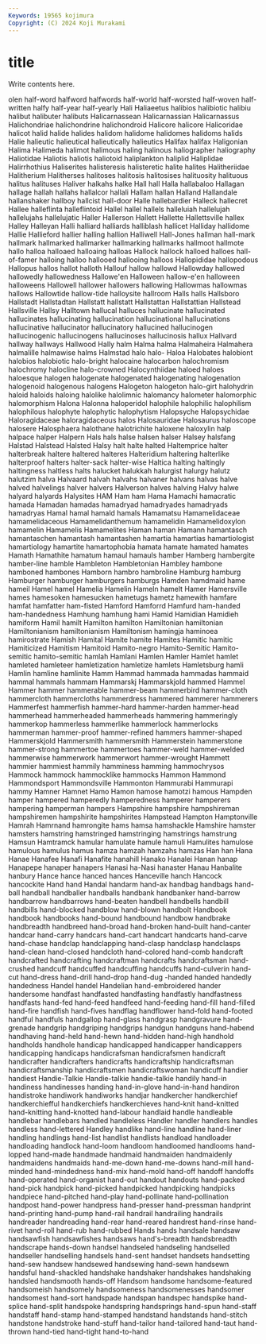 ```yaml
---
Keywords: 19565 kojimura
Copyright: (C) 2024 Koji Murakami
---
```


# title

Write contents here.



olen half-word halfword
halfwords half-world half-worsted half-woven half-written halfy half-year half-yearly Hali Haliaeetus
halibios halibiotic halibiu halibut halibuter halibuts Halicarnassean Halicarnassian Halicarnassus Halichondriae
halichondrine halichondroid Halicore halicore Halicoridae halicot halid halide halides halidom
halidome halidomes halidoms halids Halie halieutic halieutical halieutically halieutics Halifax
halifax Haligonian Halima Halimeda halimot halimous haling halinous haliographer haliography
Haliotidae Haliotis haliotis haliotoid haliplankton haliplid Haliplidae Halirrhothius Haliserites halisteresis
halisteretic halite halites Halitheriidae Halitherium Halitherses halitoses halitosis halitosises halituosity
halituous halitus halituses Haliver halkahs halke Hall hall Halla hallabaloo
Hallagan hallage hallah hallahs hallalcor hallali Hallam hallan Halland Hallandale
hallanshaker hallboy hallcist hall-door Halle hallebardier Halleck hallecret Hallee halleflinta
halleflintoid Hallel hallel hallels halleluiah hallelujah hallelujahs hallelujatic Haller Hallerson
Hallett Hallette Hallettsville hallex Halley Halleyan Halli halliard halliards halliblash
hallicet Halliday hallidome Hallie Hallieford hallier halling hallion Halliwell Hall-Jones
hallman hall-mark hallmark hallmarked hallmarker hallmarking hallmarks hallmoot hallmote hallo
halloa halloaed halloaing halloas Hallock hallock halloed halloes hall-of-famer halloing
halloo hallooed hallooing halloos Hallopididae hallopodous Hallopus hallos hallot halloth
Hallouf hallow hallowd Hallowday hallowed hallowedly hallowedness Hallowe'en Halloween hallow-e'en
halloween halloweens Hallowell hallower hallowers hallowing Hallowmas hallowmas hallows Hallowtide
hallow-tide halloysite hallroom Halls halls Hallsboro Hallstadt Hallstadtan Hallstatt hallstatt
Hallstattan Hallstattian Hallstead Hallsville Hallsy Halltown hallucal halluces hallucinate hallucinated
hallucinates hallucinating hallucination hallucinational hallucinations hallucinative hallucinator hallucinatory hallucined hallucinogen
hallucinogenic hallucinogens hallucinoses hallucinosis hallux Hallvard hallway hallways Hallwood Hally
halm Halma halma Halmaheira Halmahera halmalille halmawise halms Halmstad halo
halo- Haloa Halobates halobiont halobios halobiotic halo-bright halocaine halocarbon halochromism
halochromy halocline halo-crowned Halocynthiidae haloed haloes haloesque halogen halogenate halogenated
halogenating halogenation halogenoid halogenous halogens Halogeton halogeton halo-girt halohydrin haloid
haloids haloing halolike halolimnic halomancy halometer halomorphic halomorphism Halona Halonna
haloperidol halophile halophilic halophilism halophilous halophyte halophytic halophytism Halopsyche Halopsychidae
Haloragidaceae haloragidaceous halos Halosauridae Halosaurus haloscope halosere Halosphaera halothane halotrichite
haloxene haloxylin halp halpace halper Halpern Hals hals halse halsen
halser Halsey halsfang Halstad Halstead Halsted Halsy halt halte halted
Haltemprice halter halterbreak haltere haltered halteres Halteridium haltering halterlike halterproof
halters halter-sack halter-wise Haltica halting haltingly haltingness haltless halts halucket
halukkah halurgist halurgy halutz halutzim halva Halvaard halvah halvahs halvaner
halvans halvas halve halved halvelings halver halvers Halverson halves halving
Halvy halwe halyard halyards Halysites HAM Ham ham Hama Hamachi
hamacratic hamada Hamadan hamadas hamadryad hamadryades hamadryads hamadryas Hamal hamal
hamald hamals Hamamatsu Hamamelidaceae hamamelidaceous Hamamelidanthemum hamamelidin Hamamelidoxylon hamamelin Hamamelis
Hamamelites Haman haman Hamann hamantasch hamantaschen hamantash hamantashen hamartia hamartias
hamartiologist hamartiology hamartite hamartophobia hamata hamate hamated hamates Hamath Hamathite
hamatum hamaul hamauls hamber Hamberg hambergite hamber-line hamble Hambleton Hambletonian
Hambley hambone hamboned hambones Hamborn hambro hambroline Hamburg hamburg Hamburger
hamburger hamburgers hamburgs Hamden hamdmaid hame hameil Hamel hamel Hamelia
Hamelin Hameln hamelt Hamer Hamersville hames hamesoken hamesucken hametugs hametz
hamewith hamfare hamfat hamfatter ham-fisted Hamford Hamforrd Hamfurd ham-handed ham-handedness
Hamhung hamhung hami Hamid Hamidian Hamidieh hamiform Hamil hamilt Hamilton
hamilton Hamiltonian hamiltonian Hamiltonianism hamiltonianism Hamiltonism hamingja haminoea hamirostrate Hamish
Hamital Hamite hamite Hamites Hamitic hamitic Hamiticized Hamitism Hamitoid Hamito-negro
Hamito-Semitic Hamito-semitic hamito-semitic hamlah Hamlani Hamlen Hamler Hamlet hamlet hamleted
hamleteer hamletization hamletize hamlets Hamletsburg hamli Hamlin hamline hamlinite Hamm
Hammad hammada hammadas hammaid hammal hammals hammam Hammarskj Hammarskjold hammed
Hammel Hammer hammer hammerable hammer-beam hammerbird hammer-cloth hammercloth hammercloths hammerdress
hammered hammerer hammerers Hammerfest hammerfish hammer-hard hammer-harden hammer-head hammerhead hammerheaded
hammerheads hammering hammeringly hammerkop hammerless hammerlike hammerlock hammerlocks hammerman hammer-proof
hammer-refined hammers hammer-shaped Hammerskjold Hammersmith hammersmith Hammerstein hammerstone hammer-strong hammertoe
hammertoes hammer-weld hammer-welded hammerwise hammerwork hammerwort hammer-wrought Hammett hammier hammiest
hammily hamminess hamming hammochrysos Hammock hammock hammocklike hammocks Hammon Hammond
Hammondsport Hammondsville Hammonton Hammurabi Hammurapi hammy Hamner Hamnet Hamo Hamon
hamose hamotzi hamous Hampden hamper hampered hamperedly hamperedness hamperer hamperers
hampering hamperman hampers Hampshire hampshire hampshireman hampshiremen hampshirite hampshirites Hampstead
Hampton Hamptonville Hamrah Hamrnand hamrongite hams hamsa hamshackle Hamshire hamster
hamsters hamstring hamstringed hamstringing hamstrings hamstrung Hamsun Hamtramck hamular hamulate
hamule hamuli Hamulites hamulose hamulous hamulus hamus hamza hamzah hamzahs
hamzas Han han Hana Hanae Hanafee Hanafi Hanafite hanahill Hanako
Hanalei Hanan hanap Hanapepe hanaper hanapers Hanasi ha-Nasi hanaster Hanau
Hanbalite hanbury Hance hance hanced hances Hanceville hanch Hancock hancockite
Hand hand Handal handarm hand-ax handbag handbags hand-ball handball handballer
handballs handbank handbanker hand-barrow handbarrow handbarrows hand-beaten handbell handbells handbill
handbills hand-blocked handblow hand-blown handbolt Handbook handbook handbooks hand-bound handbound
handbow handbrake handbreadth handbreed hand-broad hand-broken hand-built hand-canter handcar hand-carry
handcars hand-cart handcart handcarts hand-carve hand-chase handclap handclapping hand-clasp handclasp
handclasps hand-clean hand-closed handcloth hand-colored hand-comb handcraft handcrafted handcrafting handcraftman
handcrafts handcraftsman hand-crushed handcuff handcuffed handcuffing handcuffs hand-culverin hand-cut hand-dress
hand-drill hand-drop hand-dug -handed handed handedly handedness Handel handel Handelian
hand-embroidered hander handersome handfast handfasted handfasting handfastly handfastness handfasts hand-fed
hand-feed handfeed hand-feeding hand-fill hand-filled hand-fire handfish hand-fives handflag handflower
hand-fold hand-footed handful handfuls handgallop hand-glass handgrasp handgravure hand-grenade handgrip
handgriping handgrips handgun handguns hand-habend handhaving hand-held hand-hewn hand-hidden hand-high
handhold handholds handhole handicap handicapped handicapper handicappers handicapping handicaps handicrafsman
handicrafsmen handicraft handicrafter handicrafters handicrafts handicraftship handicraftsman handicraftsmanship handicraftsmen handicraftswoman
handicuff handier handiest Handie-Talkie Handie-talkie handie-talkie handily hand-in handiness handinesses
handing hand-in-glove hand-in-hand handiron handistroke handiwork handiworks handjar handkercher handkerchief
handkerchiefful handkerchiefs handkerchieves hand-knit hand-knitted hand-knitting hand-knotted hand-labour handlaid handle
handleable handlebar handlebars handled handleless Handler handler handlers handles handless
hand-lettered Handley handlike hand-line handline hand-liner handling handlings hand-list handlist
handlists handload handloader handloading handlock hand-loom handloom handloomed handlooms hand-lopped
hand-made handmade handmaid handmaiden handmaidenly handmaidens handmaids hand-me-down hand-me-downs hand-mill
hand-minded hand-mindedness hand-mix hand-mold hand-off handoff handoffs hand-operated hand-organist hand-out
handout handouts hand-packed hand-pick handpick hand-picked handpicked handpicking handpicks handpiece
hand-pitched hand-play hand-pollinate hand-pollination handpost hand-power handpress hand-presser hand-pressman handprint
hand-printing hand-pump hand-rail handrail handrailing handrails handreader handreading hand-rear hand-reared
handrest hand-rinse hand-rivet hand-roll hand-rub hand-rubbed Hands hands handsale handsaw
handsawfish handsawfishes handsaws hand's-breadth handsbreadth handscrape hands-down handsel handseled handseling
handselled handseller handselling handsels hand-sent handset handsets handsetting hand-sew handsew
handsewed handsewing hand-sewn handsewn handsful hand-shackled handshake handshaker handshakes handshaking
handsled handsmooth hands-off Handsom handsome handsome-featured handsomeish handsomely handsomeness handsomenesses
handsomer handsomest hand-sort handspade handspan handspec handspike hand-splice hand-split handspoke
handspring handsprings hand-spun hand-staff handstaff hand-stamp hand-stamped handstand handstands hand-stitch
handstone handstroke hand-stuff hand-tailor hand-tailored hand-taut hand-thrown hand-tied hand-tight hand-to-hand
